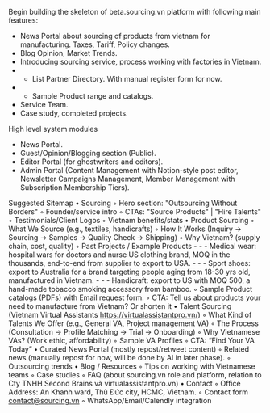 Begin building the skeleton of beta.sourcing.vn platform with following main features:
- News Portal about sourcing of products from vietnam for manufacturing. Taxes, Tariff, Policy changes.
- Blog Opinion, Market Trends.
- Introducing sourcing service, process working with factories in Vietnam.
- - List Partner Directory. With manual register form for now.
- - Sample Product range and catalogs.
- Service Team.
- Case study, completed projects.

High level system modules
- News Portal.
- Guest/Opinion/Blogging section (Public).
- Editor Portal (for ghostwriters and editors).
- Admin Portal (Content Management with Notion-style post editor, Newsletter Campaigns Management, Member Management with Subscription Membership Tiers).

Suggested Sitemap
• Sourcing
    ◦ Hero section: "Outsourcing Without Borders"
    ◦ Founder/service intro
    ◦ CTAs: "Source Products" | "Hire Talents"
    ◦ Testimonials/Client Logos
    ◦ Vietnam benefits/stats
• Product Sourcing
    ◦ What We Source (e.g., textiles, handicrafts)
    ◦ How It Works (Inquiry → Sourcing → Samples → Quality Check → Shipping)
    ◦ Why Vietnam? (supply chain, cost, quality)
    ◦ Past Projects / Example Products
        - - - Medical wear: hospital wars for doctors and nurse US clothing brand, MOQ in the thousands, end-to-end from supplier to export to USA.
        - - - Sport shoes: export to Australia for a brand targeting people aging from 18-30 yrs old, manufactured in Vietnam.
        - - - Handicraft: export to US with MOQ 500, a hand-made tobacco smoking accessory from bamboo.
    ◦ Sample Product catalogs (PDFs) with Email request form.
    ◦ CTA: Tell us about products your need to manufacture from Vietnam? Or shorten it
• Talent Sourcing (Vietnam Virtual Assistants https://virtualassistantpro.vn/)
    ◦ What Kind of Talents We Offer (e.g., General VA, Project management VA)
    ◦ The Process (Consultation → Profile Matching → Trial → Onboarding)
    ◦ Why Vietnamese VAs? (Work ethic, affordability)
    ◦ Sample VA Profiles
    ◦ CTA: “Find Your VA Today”
• Curated News Portal (mostly repost/retweet content)
    ◦ Related news (manually repost for now, will be done by AI in later phase).
    ◦ Outsourcing trends
• Blog / Resources
    ◦ Tips on working with Vietnamese teams
    ◦ Case studies
    ◦ FAQ (about sourcing.vn role and platform, relation to Cty TNHH Second Brains và virtualassistantpro.vn)
• Contact
    ◦ Office Address: An Khanh ward, Thủ Đức city, HCMC, Vietnam.
    ◦ Contact form contact@sourcing.vn
    ◦ WhatsApp/Email/Calendly integration
